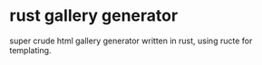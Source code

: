 # rust gallery generator

super crude html gallery generator written in rust, using ructe for templating.